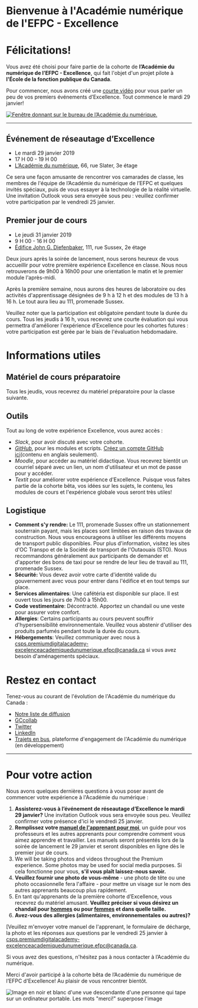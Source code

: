 # Bienvenue à l'Académie numérique de l'EFPC - Excellence
# Félicitations!

Vous avez été choisi pour faire partie de la cohorte de **l’Académie du numérique de l’EFPC - Excellence**, qui fait l'objet d'un projet pilote à **l'École de la fonction publique du Canada**.

Pour commencer, nous avons créé une [courte vidéo](https://youtu.be/SEr3ANrocgg) pour vous parler un peu de vos premiers événements d’Excellence. Tout commence le mardi 29 janvier!

[![Fenêtre donnant sur le bureau de l’Académie du numérique.](https://wiki.gccollab.ca/images/c/c2/DA_Window_-_AN_fenetre.jpeg)](https://youtu.be/SEr3ANrocgg)

*************************

## Événement de réseautage d’Excellence
* Le mardi 29 janvier 2019
* 17 H 00 - 19 H 00
* [L’Académie du numérique](https://www.google.ca/maps/@45.4216695,-75.6942864,3a,75y,159.85h,95.12t/data=!3m7!1e1!3m5!1soLka23a3BM5HUHjLsFZ4hA!2e0!6s%2F%2Fgeo0.ggpht.com%2Fcbk%3Fpanoid%3DoLka23a3BM5HUHjLsFZ4hA%26output%3Dthumbnail%26cb_client%3Dmaps_sv.tactile.gps%26thumb%3D2%26w%3D203%26h%3D100%26yaw%3D259.15222%26pitch%3D0%26thumbfov%3D100!7i13312!8i6656), 66, rue Slater, 3e étage

Ce sera une façon amusante de rencontrer vos camarades de classe, les membres de l'équipe de l’Académie du numérique de l’EFPC et quelques invités spéciaux, puis de vous essayer à la technologie de la réalité virtuelle. Une invitation Outlook vous sera envoyée sous peu : veuillez confirmer votre participation par le vendredi 25 janvier.

## Premier jour de cours
* Le jeudi 31 janvier 2019
* 9 H 00 - 16 H 00
* [Édifice John G. Diefenbaker](https://www.google.ca/maps/place/111+Sussex+Dr,+Ottawa,+ON/@45.4405741,-75.694697,3a,75y,213.47h,82.77t/data=!3m6!1e1!3m4!1sRipgGcRxFEzyNXYZom_hng!2e0!7i13312!8i6656!4m5!3m4!1s0x4cce04e7311278bd:0xe7e0273285ee6f32!8m2!3d45.4396305!4d-75.693755), 111, rue Sussex, 2e étage

Deux jours après la soirée de lancement, nous serons heureux de vous accueillir pour votre première expérience Excellence en classe. Nous nous retrouverons de 9h00 à 16h00 pour une orientation le matin et le premier module l'après-midi. 

Après la première semaine, nous aurons des heures de laboratoire ou des activités d'apprentissage désignées de 9 h à 12 h et des modules de 13 h à 16 h. Le tout aura lieu au 111, promenade Sussex.
 
Veuillez noter que la participation est obligatoire pendant toute la durée du cours. Tous les jeudis à 16 h, vous recevrez une courte évaluation qui vous permettra d'améliorer l'expérience d’Excellence pour les cohortes futures : votre participation est gérée par le biais de l'évaluation hebdomadaire.

# Informations utiles

## Matériel de cours préparatoire
Tous les jeudis, vous recevrez du matériel préparatoire pour la classe suivante.

## Outils

Tout au long de votre expérience Excellence, vous aurez accès :
- _Slack_, pour avoir discuté avec votre cohorte.
- [_GitHub_](https://github.com), pour les modules et scripts. [Créez un compte GitHub ici](https://github.com/)(contenu en anglais seulement).
- _Moodle_, pour accéder au matériel didactique. Vous recevrez bientôt un courriel séparé avec un lien, un nom d'utilisateur et un mot de passe pour y accéder.
- _Textit_ pour améliorer votre expérience d’Excellence. Puisque vous faites partie de la cohorte bêta, vos idées sur les sujets, le contenu, les modules de cours et l'expérience globale vous seront très utiles!

## Logistique

- **Comment s'y rendre:** Le 111, promenade Sussex offre un stationnement souterrain payant, mais les places sont limitées en raison des travaux de construction. Nous vous encourageons à utiliser les différents moyens de transport public disponibles. Pour plus d'information, visitez les sites d'OC Transpo et de la Société de transport de l'Outaouais (STO). Nous recommandons généralement aux participants de demander et d'apporter des bons de taxi pour se rendre de leur lieu de travail au 111, promenade Sussex.
- **Sécurité:** Vous devez avoir votre carte d'identité valide du gouvernement avec vous pour entrer dans l'édifice et en tout temps sur place.
- **Services alimentaires**: Une cafétéria est disponible sur place. Il est ouvert tous les jours de 7h00 à 15h00.
- **Code vestimentaire**: Décontracté. Apportez un chandail ou une veste pour assurer votre confort.
- **Allergies**: Certains participants au cours peuvent souffrir d'hypersensibilité environnementale. Veuillez vous abstenir d'utiliser des produits parfumés pendant toute la durée du cours.
- **Hébergements**: Veuillez communiquer avec nous à <csps.premiumdigitalacademy-excelenceacademiquedunumerique.efpc@canada.ca> si vous avez besoin d'aménagements spéciaux.

# Restez en contact

Tenez-vous au courant de l'évolution de l'Académie du numérique du Canada :
- [Notre liste de diffusion](http://eepurl.com/dKe3a6)
- [GCcollab](https://gccollab.ca/groups/profile/1316691/endigital-academyfracadu00e9mie-du-numu00e9rique)
- [Twitter](https://twitter.com/AcademieNumCAN)
- [LinkedIn](https://www.linkedin.com/company/csps-digiacademy-acadenum-efpc/)
- [Trajets en bus](https://en.busrides-trajetsenbus.ca/), plateforme d'engagement de l'Académie du numérique (en développement)

*************************

# Pour votre action

Nous avons quelques dernières questions à vous poser avant de commencer votre expérience à l'Académie du numérique :
 
1. **Assisterez-vous à l’événement de réseautage d’Excellence le mardi 29 janvier?** Une invitation Outlook vous sera envoyée sous peu. Veuillez confirmer votre présence d'ici le vendredi 25 janvier.
2. **Remplissez votre [manuel de l'apprenant pour moi](https://github.com/ashlevans/CSPS-Digital-Academy-Premium/blob/master/Premium%20Learner%20Profile%20Template%20-%20Modèle%20de%20profil%20d'apprenant%20d'Excellence.docx)**, un guide pour vos professeurs et les autres apprenants pour comprendre comment vous aimez apprendre et travailler. Les manuels seront présentés lors de la soirée de lancement le 29 janvier et seront disponibles en ligne dès le premier jour de cours.
3. We will be taking photos and videos throughout the Premium experience. Some photos may be used for social media purposes. Si cela fonctionne pour vous, **s'il vous plaît laissez-nous savoir.**
4. **Veuillez fournir une photo de vous-même** - une photo de tête ou une photo occasionnelle fera l'affaire - pour mettre un visage sur le nom des autres apprenants beaucoup plus rapidement.
5. En tant qu'apprenants de la première cohorte d’Excellence, vous recevrez du matériel amusant. **Veuillez préciser si vous désirez un chandail pour [hommes](https://www.mygildan.com/store/product/adult-full-zip-hooded-sweatshirt/18600) ou pour [femmes](https://www.mygildan.com/store/au/browse/productDetailsPage.jsp?productId=18600FL) et dans quelle taille.**
6. **Avez-vous des allergies (alimentaires, environnementales ou autres)?**

[Veuillez m'envoyer votre manuel de l'apprenant, le formulaire de décharge, la photo et les réponses aux questions par le vendredi 25 janvier à <csps.premiumdigitalacademy-excelenceacademiquedunumerique.efpc@canada.ca>.

Si vous avez des questions, n'hésitez pas à nous contacter à l’Académie du numérique.
 
Merci d'avoir participé à la cohorte bêta de l’Académie du numérique de l’EFPC d'Excellence! Au plaisir de vous rencontrer bientôt.

![Image en noir et blanc d'une vue descendante d'une personne qui tape sur un ordinateur portable. Les mots "merci!" superpose l'image](https://wiki.gccollab.ca/images/7/75/DA_Thank_You.png)

